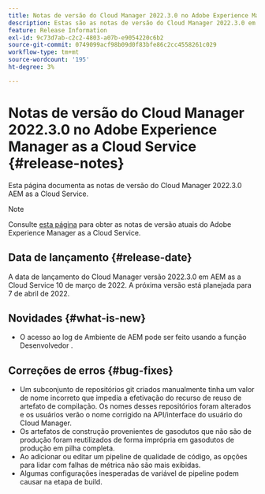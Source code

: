 ```yaml
---
title: Notas de versão do Cloud Manager 2022.3.0 no Adobe Experience Manager as a Cloud Service
description: Estas são as notas de versão do Cloud Manager 2022.3.0 em AEM as a Cloud Service.
feature: Release Information
exl-id: 9c73d7ab-c2c2-4803-a07b-e9054220c6b2
source-git-commit: 0749099acf98b09d0f83bfe86c2cc4558261c029
workflow-type: tm+mt
source-wordcount: '195'
ht-degree: 3%

---
```



# Notas de versão do Cloud Manager 2022.3.0 no Adobe Experience Manager as a Cloud Service {#release-notes}

Esta página documenta as notas de versão do Cloud Manager 2022.3.0 AEM as a Cloud Service.

>[!NOTE]
>
>Consulte [esta página](/help/release-notes/release-notes-cloud/release-notes-current.md) para obter as notas de versão atuais do Adobe Experience Manager as a Cloud Service.

## Data de lançamento {#release-date}

A data de lançamento do Cloud Manager versão 2022.3.0 em AEM as a Cloud Service 10 de março de 2022. A próxima versão está planejada para 7 de abril de 2022.

## Novidades {#what-is-new}

* O acesso ao log de Ambiente de AEM pode ser feito usando a função Desenvolvedor .

## Correções de erros {#bug-fixes}

* Um subconjunto de repositórios git criados manualmente tinha um valor de nome incorreto que impedia a efetivação do recurso de reuso de artefato de compilação. Os nomes desses repositórios foram alterados e os usuários verão o nome corrigido na API/interface do usuário do Cloud Manager.
* Os artefatos de construção provenientes de gasodutos que não são de produção foram reutilizados de forma imprópria em gasodutos de produção em pilha completa.
* Ao adicionar ou editar um pipeline de qualidade de código, as opções para lidar com falhas de métrica não são mais exibidas.
* Algumas configurações inesperadas de variável de pipeline podem causar na etapa de build.
